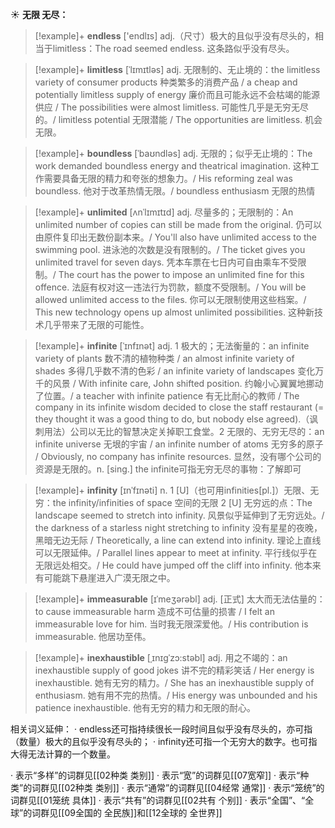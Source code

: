 ☀ <span class="category">**无限 无尽：**</span>
>[!example]+ <span class="vocabulary">**endless**</span> ['endlɪs] 
> <span class="definition">adj.（尺寸）极大的且似乎没有尽头的，相当于limitless：</span>The road seemed endless. 这条路似乎没有尽头。
           
>[!example]+ <span class="vocabulary">**limitless**</span> [ˈlɪmɪtləs]
> <span class="definition">adj. 无限制的、无止境的：</span>the limitless variety of consumer products 种类繁多的消费产品 / a cheap and potentially limitless supply of energy 廉价而且可能永远不会枯竭的能源供应 / The possibilities were almost limitless. 可能性几乎是无穷无尽的。/ limitless potential 无限潜能 / The opportunities are limitless. 机会无限。           

>[!example]+ <span class="vocabulary">**boundless**</span> [ˈbaʊndləs]
> <span class="definition">adj. 无限的；似乎无止境的：</span>The work demanded boundless energy and theatrical imagination. 这种工作需要具备无限的精力和夸张的想象力。/ His reforming zeal was boundless. 他对于改革热情无限。/ boundless enthusiasm 无限的热情

>[!example]+ <span class="vocabulary">**unlimited**</span> [ʌnˈlɪmɪtɪd]
> <span class="definition">adj. 尽量多的；无限制的：</span>An unlimited number of copies can still be made from the original. 仍可以由原件复印出无数份副本来。/ You'll also have unlimited access to the swimming pool. 进泳池的次数是没有限制的。/ The ticket gives you unlimited travel for seven days. 凭本车票在七日内可自由乘车不受限制。/ The court has the power to impose an unlimited fine for this offence. 法庭有权对这一违法行为罚款，额度不受限制。/ You will be allowed unlimited access to the files. 你可以无限制使用这些档案。/ This new technology opens up almost unlimited possibilities. 这种新技术几乎带来了无限的可能性。           
           
>[!example]+ <span class="vocabulary">**infinite**</span> [ˈɪnfɪnət]
> <span class="definition">adj. 1 极大的；无法衡量的：</span>an infinite variety of plants 数不清的植物种类 / an almost infinite variety of shades 多得几乎数不清的色彩 / an infinite variety of landscapes 变化万千的风景 / With infinite care, John shifted position. 约翰小心翼翼地挪动了位置。/ a teacher with infinite patience 有无比耐心的教师 / The company in its infinite wisdom decided to close the staff restaurant (= they thought it was a good thing to do, but nobody else agreed).（讽刺用法）公司以无比的智慧决定关掉职工食堂。<span class="definition">2 无限的、无穷无尽的：</span>an infinite universe 无垠的宇宙 / an infinite number of atoms 无穷多的原子 / Obviously, no company has infinite resources. 显然，没有哪个公司的资源是无限的。<span class="definition">n. [sing.] the infinite可指无穷无尽的事物：</span>了解即可
           
>[!example]+ <span class="vocabulary">**infinity**</span> [ɪnˈfɪnəti]
> <span class="definition">n. 1 [U]（也可用infinities[pl.]）无限、无穷：</span>the infinity/infinities of space 空间的无限 <span class="definition">2 [U] 无穷远的点：</span>The landscape seemed to stretch into infinity. 风景似乎延伸到了无穷远处。/ the darkness of a starless night stretching to infinity 没有星星的夜晚，黑暗无边无际 / Theoretically, a line can extend into infinity. 理论上直线可以无限延伸。/ Parallel lines appear to meet at infinity. 平行线似乎在无限远处相交。/ He could have jumped off the cliff into infinity. 他本来有可能跳下悬崖进入广漠无限之中。

>[!example]+ <span class="vocabulary">**immeasurable**</span> [ɪˈmeʒərəbl]
> <span class="definition">adj. [正式] 太大而无法估量的：</span>to cause immeasurable harm 造成不可估量的损害 / I felt an immeasurable love for him. 当时我无限深爱他。/ His contribution is immeasurable. 他居功至伟。
                      
>[!example]+ <span class="vocabulary">**inexhaustible**</span> [ˌɪnɪgˈzɔ:stəbl]
> <span class="definition">adj. 用之不竭的：</span>an inexhaustible supply of good jokes 讲不完的精彩笑话 / Her energy is inexhaustible. 她有无穷的精力。/ She has an inexhaustible supply of enthusiasm. 她有用不完的热情。/ His energy was unbounded and his patience inexhaustible. 他有无穷的精力和无限的耐心。

相关词义延伸：
· endless还可指持续很长一段时间且似乎没有尽头的，亦可指（数量）极大的且似乎没有尽头的；
· infinity还可指一个无穷大的数字。也可指大得无法计算的一个数量。

· 表示“多样”的词群见[[02种类 类别]]
· 表示“宽”的词群见[[07宽窄]]
· 表示“种类”的词群见[[02种类 类别]]
· 表示“通常”的词群见[[04经常 通常]]
· 表示“笼统”的词群见[[01笼统 具体]]
· 表示“共有”的词群见[[02共有 个别]]
· 表示“全国”、“全球”的词群见[[09全国的 全民族]]和[[12全球的 全世界]]
